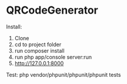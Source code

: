 # QRCodeGenerator
Install:
1) Clone
2) cd to project folder
3) run composer install
4) run php app/console server:run
5) http://127.0.0.1:8000

Test:
php vendor/phpunit/phpunit/phpunit tests
